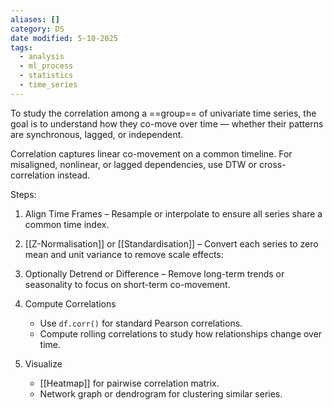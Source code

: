 ```yaml
---
aliases: []
category: DS
date modified: 5-10-2025
tags:
  - analysis
  - ml_process
  - statistics
  - time_series
---
```

To study the correlation among a ==group== of univariate time series, the goal is to understand how they co-move over time — whether their patterns are synchronous, lagged, or independent.

Correlation captures linear co-movement on a common timeline. For misaligned, nonlinear, or lagged dependencies, use DTW or cross-correlation instead.

Steps:

1. Align Time Frames – Resample or interpolate to ensure all series share a common time index.
   
2. [[Z-Normalisation]] or [[Standardisation]] – Convert each series to zero mean and unit variance to remove scale effects:
   
3. Optionally Detrend or Difference – Remove long-term trends or seasonality to focus on short-term co-movement.
   
4. Compute Correlations
   * Use `df.corr()` for standard Pearson correlations.
   * Compute rolling correlations to study how relationships change over time.
     
1. Visualize
   * [[Heatmap]] for pairwise correlation matrix.
   * Network graph or dendrogram for clustering similar series.
